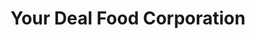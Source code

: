 ---
title: "Your Deal Food Corporation"
url: /brooklyn/your-deal-food-corporation/
shop: supermarket
---